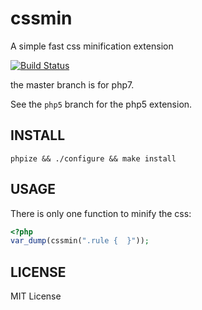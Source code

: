 cssmin
=============================================
A simple fast css minification extension

[![Build Status](https://travis-ci.org/c9s/cssmin.svg?branch=master)](https://travis-ci.org/c9s/cssmin)

the master branch is for php7.

See the `php5` branch for the php5 extension.


INSTALL
---------

```
phpize && ./configure && make install
```

USAGE
-------

There is only one function to minify the css:

```php
<?php
var_dump(cssmin(".rule {  }"));
```

LICENSE
-------

MIT License
